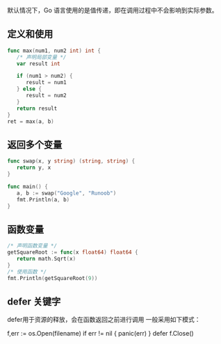 默认情况下，Go 语言使用的是值传递，即在调用过程中不会影响到实际参数。
## 定义和使用
```go
func max(num1, num2 int) int {
   /* 声明局部变量 */
   var result int

   if (num1 > num2) {
      result = num1
   } else {
      result = num2
   }
   return result
}
ret = max(a, b)
```
## 返回多个变量
```go
func swap(x, y string) (string, string) {
   return y, x
}

func main() {
   a, b := swap("Google", "Runoob")
   fmt.Println(a, b)
}
```
## 函数变量
```go
/* 声明函数变量 */
getSquareRoot := func(x float64) float64 {
   return math.Sqrt(x)
}
/* 使用函数 */
fmt.Println(getSquareRoot(9))
```

## defer 关键字
defer用于资源的释放，会在函数返回之前进行调用
一般采用如下模式：

f,err := os.Open(filename)
if err != nil {
    panic(err)
}
defer f.Close()